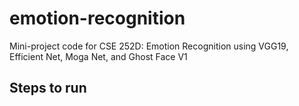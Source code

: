 # emotion-recognition
Mini-project code for CSE 252D: Emotion Recognition using VGG19, Efficient Net, Moga Net, and Ghost Face V1


## Steps to run

